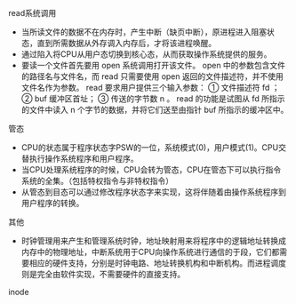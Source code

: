 read系统调用
* 当所读文件的数据不在内存时，产生中断（缺页中断），原进程进入阻塞状态，直到所需数据从外存调入内存后，才将该进程唤醒。
* 通过陷入将CPU从用户态切换到核心态，从而获取操作系统提供的服务。
* 要读一个文件首先要用 open 系统调用打开该文件。 open 中的参数包含文件的路径名与文件名，而 read 只需要使用 open 返回的文件描述符，并不使用文件名作为参数。 read 要求用户提供三个输入参数： ① 文件描述符 fd ； ② buf 缓冲区首址； ③ 传送的字节数 n 。 read 的功能是试图从 fd 所指示的文件中读入 n 个字节的数据，并将它们送至由指针 buf 所指示的缓冲区中。

管态
* CPU的状态属于程序状态字PSW的一位，系统模式(0)，用户模式(1)。CPU交替执行操作系统程序和用户程序。
* 当CPU处理系统程序的时候，CPU会转为管态，CPU在管态下可以执行指令系统的全集。（包括特权指令与非特权指令）
* 从管态到目态可以通过修改程序状态字来实现，这将伴随着由操作系统程序到用户程序的转换。

其他
* 时钟管理用来产生和管理系统时钟，地址映射用来将程序中的逻辑地址转换成内存中的物理地址，中断系统用于CPU向操作系统进行通信的于段，它们都需要相应的硬件支持，分别是时钟电路、地址转换机构和中断机构。而进程调度则是完全由软件实现，不需要硬件的直接支持。

inode

